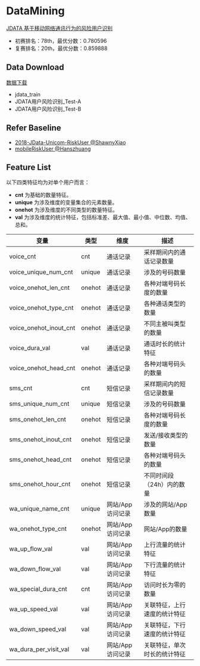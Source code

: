 # DataMining

[JDATA 基于移动网络通讯行为的风险用户识别](https://jdata.jd.com/html/detail.html?id=3)

- 初赛排名：78th，最优分数：0.780596
- 复赛排名：20th，最优分数：0.859888

## Data Download

[数据下载](https://pan.baidu.com/s/193VfNKccnz8pQ_NfCU_OKw)

- jdata_train
- JDATA用户风险识别_Test-A
- JDATA用户风险识别_Test-B

## Refer Baseline

- [2018-JData-Unicom-RiskUser @ShawnyXiao](https://github.com/ShawnyXiao/2018-JData-Unicom-RiskUser)
- [mobileRiskUser @Hanszhuang](https://github.com/Hanszhuang/mobileRiskUser)

## Feature List

以下四类特征均为对单个用户而言：

- **cnt** 为基础的数量特征。
- **unique** 为涉及维度的变量集合的元素数量。
- **onehot** 为涉及维度的不同类型的数量特征。
- **val** 为涉及维度的统计特征，包括标准差、最大值、最小值、中位数、均值、总和。

| 变量                   | 类型   | 维度             | 描述                         |
| ---------------------- | ------ | ---------------- | ---------------------------- |
| voice_cnt              | cnt    | 通话记录         | 采样期间内的通话记录数量     |
| voice_unique_num_cnt   | unique | 通话记录         | 涉及的号码数量               |
| voice_onehot_len_cnt   | onehot | 通话记录         | 各种对端号码长度的数量       |
| voice_onehot_type_cnt  | onehot | 通话记录         | 各种通话类型的数量           |
| voice_onehot_inout_cnt | onehot | 通话记录         | 不同主被叫类型的数量         |
| voice_dura_val         | val    | 通话记录         | 通话时长的统计特征           |
| voice_onehot_head_cnt  | onehot | 通话记录         | 各种对端号码头的数量         |
| sms_cnt                | cnt    | 短信记录         | 采样期间内的短信记录数量     |
| sms_unique_num_cnt     | unique | 短信记录         | 涉及的号码数量               |
| sms_onehot_len_cnt     | onehot | 短信记录         | 各种对端号码长度的数量       |
| sms_onehot_inout_cnt   | onehot | 短信记录         | 发送/接收类型的数量          |
| sms_onehot_head_cnt    | onehot | 短信记录         | 各种对端号码头的数量         |
| sms_onehot_hour_cnt    | onehot | 短信记录         | 不同时间段（24h）内的数量    |
| wa_unique_name_cnt     | unique | 网站/App访问记录 | 涉及的网站/App数量           |
| wa_onehot_type_cnt     | onehot | 网站/App访问记录 | 网站/App的数量               |
| wa_up_flow_val         | val    | 网站/App访问记录 | 上行流量的统计特征           |
| wa_down_flow_val       | val    | 网站/App访问记录 | 下行流量的统计特征           |
| wa_special_dura_cnt    | cnt    | 网站/App访问记录 | 访问时长为零的数量           |
| wa_up_speed_val        | val    | 网站/App访问记录 | 关联特征，上行速度的统计特征 |
| wa_down_speed_val      | val    | 网站/App访问记录 | 关联特征，下行速度的统计特征 |
| wa_dura_per_visit_val  | val    | 网站/App访问记录 | 关联特征，单次时长的统计特征 |






